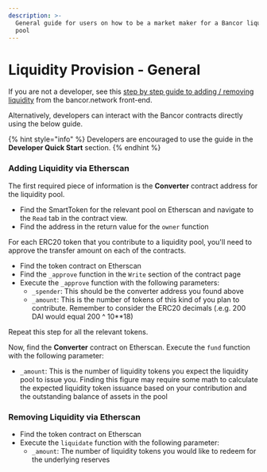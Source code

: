 ```yaml
---
description: >-
  General guide for users on how to be a market maker for a Bancor liquidity
  pool
---
```


# Liquidity Provision - General

If you are not a developer, see this [step by step guide to adding / removing liquidity](https://blog.bancor.network/how-to-stake-liquidity-earn-fees-on-bancor-bff8369274a1) from the bancor.network front-end.&#x20;

Alternatively, developers can interact with the Bancor contracts directly using the below guide.

{% hint style="info" %}
Developers are encouraged to use the guide in the **Developer Quick Start** section.
{% endhint %}

### Adding Liquidity via Etherscan

The first required piece of information is the **Converter** contract address for the liquidity pool.&#x20;

* Find the SmartToken for the relevant pool on Etherscan and navigate to the `Read` tab in the contract view.
* Find the address in the return value for the `owner` function

For each ERC20 token that you contribute to a liquidity pool, you'll need to approve the transfer amount on each of the contracts.

* Find the token contract on Etherscan
* Find the `_approve` function in the `Write` section of the contract page
* Execute the `_approve` function with the following parameters:
  * `_spender`: This should be the converter address you found above
  * `_amount`: This is the number of tokens of this kind of you plan to contribute. Remember to consider the ERC20 decimals (.e.g. 200 DAI would equal 200 ^ 10\*\*18)

Repeat this step for all the relevant tokens.

Now, find the **Converter** contract on Etherscan. Execute the `fund` function with the following parameter:

* `_amount`: This is the number of liquidity tokens you expect the liquidity pool to issue you. Finding this figure may require some math to calculate the expected liquidity token issuance based on your contribution and the outstanding balance of assets in the pool

### Removing Liquidity via Etherscan

* Find the token contract on Etherscan
* Execute the `liquidate` function with the following parameter:
  * `_amount`: The number of liquidity tokens you would like to redeem for the underlying reserves





